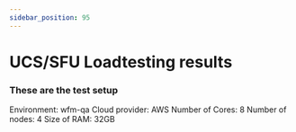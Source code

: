 ```yaml
---
sidebar_position: 95
---
```


# UCS/SFU Loadtesting results

### These are the test setup
Environment: wfm-qa
Cloud provider: AWS
Number of Cores: 8
Number of nodes: 4
Size of RAM: 32GB




